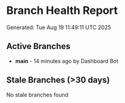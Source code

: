 # Branch Health Report
Generated: Tue Aug 19 11:49:11 UTC 2025

## Active Branches
- **main** - 14 minutes ago by Dashboard Bot

## Stale Branches (>30 days)
No stale branches found
